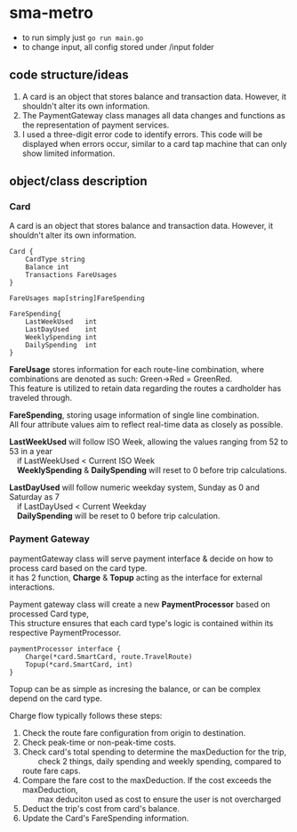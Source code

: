 # sma-metro

- to run simply just `go run main.go`
- to change input, all config stored under /input folder

## code structure/ideas
1. A card is an object that stores balance and transaction data. However, it shouldn't alter its own information.
2. The PaymentGateway class manages all data changes and functions as the representation of payment services.
3. I used a three-digit error code to identify errors. This code will be displayed when errors occur, similar to a card tap machine that can only show limited information.

## object/class description
### Card
A card is an object that stores balance and transaction data. However, it shouldn't alter its own information.
```
Card {
    CardType string
    Balance int
    Transactions FareUsages
}

FareUsages map[string]FareSpending

FareSpending{
    LastWeekUsed   int
	LastDayUsed    int
	WeeklySpending int
	DailySpending  int
}
```

**FareUsage** stores information for each route-line combination, where combinations are denoted as such: Green->Red = GreenRed.  
This feature is utilized to retain data regarding the routes a cardholder has traveled through.  

**FareSpending**, storing usage information of single line combination.  
All four attribute values aim to reflect real-time data as closely as possible.  

**LastWeekUsed** will follow ISO Week, allowing the values ranging from 52 to 53 in a year  
&emsp;if LastWeekUsed < Current ISO Week  
&emsp;**WeeklySpending** & **DailySpending** will reset to 0 before trip calculations.  

**LastDayUsed** will follow numeric weekday system, Sunday as 0 and Saturday as 7  
&emsp;if LastDayUsed < Current Weekday  
&emsp;**DailySpending** will be reset to 0 before trip calculation.  

### Payment Gateway
paymentGateway class will serve payment interface & decide on how to process card based on the card type.  
it has 2 function, **Charge** & **Topup** acting as the interface for external interactions.  

Payment gateway class will create a new **PaymentProcessor** based on processed Card type,  
This structure ensures that each card type's logic is contained within its respective PaymentProcessor.  

```
paymentProcessor interface {
	Charge(*card.SmartCard, route.TravelRoute)
	Topup(*card.SmartCard, int)
}
```

Topup can be as simple as incresing the balance, or can be complex depend on the card type.  

Charge flow typically follows these steps:
1. Check the route fare configuration from origin to destination.
2. Check peak-time or non-peak-time costs.
3. Check card's total spending to determine the maxDeduction for the trip,  
&emsp;&emsp;check 2 things, daily spending and weekly spending, compared to route fare caps.
4. Compare the fare cost to the maxDeduction. If the cost exceeds the maxDeduction,  
&emsp;&emsp;max deduciton used as cost to ensure the user is not overcharged
5. Deduct the trip's cost from card's balance.
6. Update the Card's FareSpending information.
